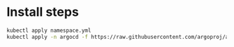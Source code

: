 # Install steps

```sh
kubectl apply namespace.yml
kubectl apply -n argocd -f https://raw.githubusercontent.com/argoproj/argo-cd/stable/manifests/install.yaml
```

